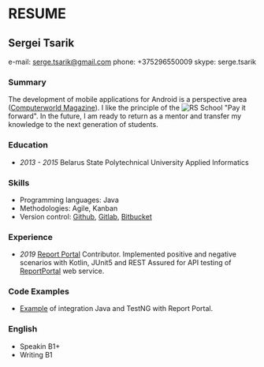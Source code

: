 # RESUME

## Sergei Tsarik

e-mail: serge.tsarik@gmail.com
phone: +375296550009
skype: serge.tsarik

### Summary
The development of mobile applications for Android is a perspective area ([Computerworld Magazine](https://www.computerworld.com/article/3331896/android-trends-2019.html)).
I like the principle of the ![RS School](https://rollingscopes.com/images/logo_rs_text.svg) "Pay it forward". 
In the future, I am ready to return as a mentor and transfer my knowledge to the next generation of students.

### Education
* _2013 - 2015_
  Belarus State Polytechnical University
  Applied Informatics

### Skills
* Programming languages: Java
* Methodologies: Agile, Kanban
* Version control: [Github](https://github.com/), [Gitlab](https://gitlab.com/), [Bitbucket](https://bitbucket.org/)

### Experience
* _2019_
  [Report Portal](https://reportportal.io/)
  Contributor. Implemented positive and negative scenarios with Kotlin, JUnit5 and REST Assured for API testing of [ReportPortal](https://github.com/reportportal) web service.

### Code Examples
* [Example](https://github.com/reportportal/example-java-TestNG/blob/master/README.md) of integration Java and TestNG with Report Portal.

### English
* Speakin B1+
* Writing B1